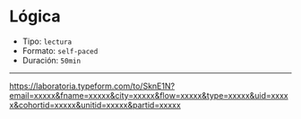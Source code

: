 # Lógica

* Tipo: `lectura`
* Formato: `self-paced`
* Duración: `50min`

***

https://laboratoria.typeform.com/to/SknE1N?email=xxxxx&fname=xxxxx&city=xxxxx&flow=xxxxx&type=xxxxx&uid=xxxxx&cohortid=xxxxx&unitid=xxxxx&partid=xxxxx
